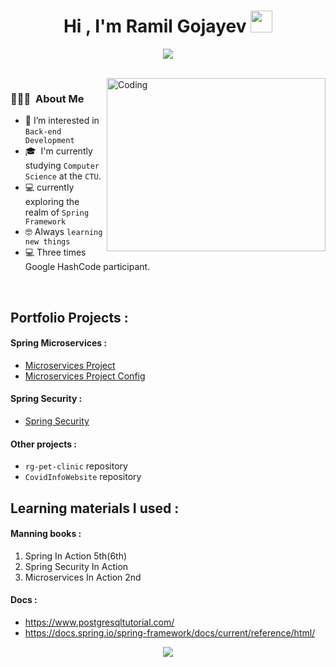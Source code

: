 <h1 align="center">Hi , I'm Ramil Gojayev <img src="https://media.giphy.com/media/hvRJCLFzcasrR4ia7z/giphy.gif" width="35"></h1>
<p align="center">
  <a href="https://github.com/DenverCoder1/readme-typing-svg"><img src="https://readme-typing-svg.herokuapp.com?lines=Computer+Science+Student;Backend+Developer;DS%20|%20Algorithms%20;Always%20learning%20new%20things&center=true&width=500&height=50"></a>
</p>
<br>


<img alt="Coding" src="https://c.tenor.com/2uyENRmiUt0AAAAC/coding.gif" align="right" width="350" height="277"/>

### 👨🏻‍💻 &nbsp;About Me
- :eyes: I’m interested in `Back-end Development`
- 🎓 &nbsp;I'm currently studying `Computer Science` at the `CTU`.
- :computer: currently exploring the realm of `Spring Framework`
- :nerd_face: Always `learning new things`
- :computer: Three times Google HashCode participant.
<br>


## Portfolio Projects :
#### Spring Microservices :
- <a href="https://github.com/rg-1708/rgMicroservicesApp">Microservices Project</a>
- <a href="https://github.com/rg-1708/microservices-config-repo">Microservices Project Config</a>
#### Spring Security :
- <a href="https://github.com/rg-1708/SpringSecurity">Spring Security</a>
#### Other projects :
- `rg-pet-clinic` repository
- `CovidInfoWebsite` repository

## Learning materials I used :
#### Manning books : 
   1) Spring In Action 5th(6th)
   2) Spring Security In Action
   3) Microservices In Action 2nd
#### Docs :
- https://www.postgresqltutorial.com/
- https://docs.spring.io/spring-framework/docs/current/reference/html/

<p align="center">
<img src="https://github-readme-stats.vercel.app/api?username=rg-1708&&show_icons=true&title_color=ffffff&icon_color=bb2acf&text_color=daf7dc&bg_color=151515">
</p>

